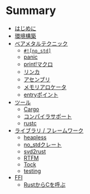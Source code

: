 # Summary

- [はじめに](./01-introduction/introduction.md)
- [環境構築](./02-setup/setup.md)
- [ベアメタルテクニック](./03-bare-metal/bare-metal.md)
  - [`#![no_std]`](./03-bare-metal/no_std.md)
  - [panic](./03-bare-metal/panic.md)
  - [print!マクロ](./03-bare-metal/print.md)
  - [リンカ](./03-bare-metal/linker.md)
  - [アセンブリ](./03-bare-metal/assembly.md)
  - [メモリアロケータ](./03-bare-metal/allocator.md)
  - [entryポイント](./03-bare-metal/entry.md)
- [ツール](./04-tools/tools.md)
  - [Cargo](./04-tools/cargo.md)
  - [コンパイラサポート](./04-tools/compiler.md)
  - [rustc](./04-tools/rustc.md)
- [ライブラリ / フレームワーク](./05-library/library.md)
  - [heapless](./05-library/heapless.md)
  - [no_stdクレート](./05-library/no_std_crates.md)
  - [svd2rust](./05-library/svd2rust.md)
  - [RTFM](./05-library/rtfm.md)
  - [Tock](./05-library/tock.md)
  - [testing](./05-library/testing.md)
- [FFI](./06-ffi/ffi.md)
  - [RustからCを呼ぶ](./06-ffi/c-with-rust.md)
<!--
  - [C -> Rust]
  - [ケーススタディ Zephyr]
- [組込みLinux]
  - [Yocto]
- [プログラミングテクニック](./06-programming-techniques)
  - [型状態プログラミング]
  - [ゼロコスト抽象化]
  - [シングルトン]
  - [アトリビュート]
  - [unsafe]
- [ドキュメント]
  - [参考文献]
  - [mdbook]
 -->
